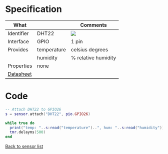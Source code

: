# Specification

| What         |             | Comments                   |
|--------------|-------------|----------------------------|
| Identifier   | DHT22       | ![](http://git.whitecatboard.org/dht22.png)                           |
| Interface    | GPIO        | 1 pin                      |
| Provides     | temperature | celsius degrees            |
|              | humidity    | % relative humidity        |
| Properties   | none        |                            |
| [Datasheet](https://cdn-shop.adafruit.com/datasheets/Digital+humidity+and+temperature+sensor+AM2302.pdf)    |             |                            |


# Code

```lua
-- Attach DHT22 to GPIO26
s = sensor.attach("DHT22", pio.GPIO26)

while true do
  print("temp: "..s:read("temperature")..", hum: "..s:read("humidity"))
  tmr.delayms(500)
end
```

[Back to sensor list](https://github.com/whitecatboard/Lua-RTOS-ESP32/wiki/Sensor-module#supported-sensors)